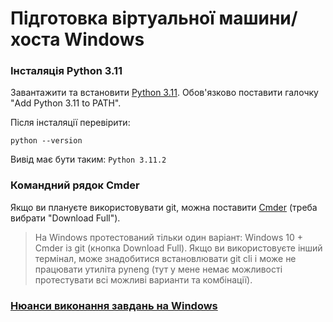 # Підготовка віртуальної машини/хоста Windows

### Інсталяція Python 3.11

Завантажити та встановити [Python 3.11](https://www.python.org/downloads/).
Обов'язково поставити галочку "Add Python 3.11 to PATH".

Після інсталяції перевірити:
```
python --version
```

Вивід має бути таким: `Python 3.11.2`


### Командний рядок Cmder

Якщо ви плануєте використовувати git, можна поставити [Cmder](https://cmder.app/) (треба вибрати "Download Full").

> На Windows протестований тільки один варіант: Windows 10 + Cmder із git
> (кнопка Download Full).  Якщо ви використовуєте інший термінал, може
> знадобитися встановлювати git cli і може не працювати утиліта pyneng (тут у
> мене немає можливості протестувати всі можливі варианти та комбінації).


### [Нюанси виконання завдань на Windows](/tasks/windows-gotchas/)

